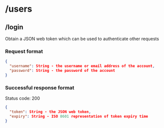 # /users

## /login

Obtain a JSON web token which can be used to authenticate other requests

### Request format

```json
{
  "username": String - the username or email address of the account,
  "password": String - the password of the account
}
```

### Successful response format

Status code: 200

```json
{
  "token": String - the JSON web token,
  "expiry": String - ISO 8601 representation of token expiry time
}
```